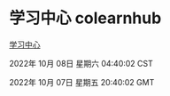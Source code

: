# 学习中心 colearnhub
[学习中心](http://27.19.33.125:56308/colearnhub/)

2022年 10月 08日 星期六 04:40:02 CST

2022年 10月 07日 星期五 20:40:02 GMT
